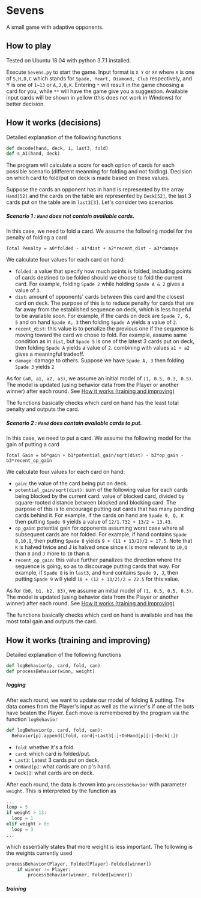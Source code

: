 # Sevens
A small game with adaptive opponents.
## How to play
Tested on Ubuntu 18.04 with python 3.7.1 installed.

Execute `Sevens.py` to start the game. Input format is `X Y` or `XY` where `X` is one of `S,H,D,C` which stands for `Spade, Heart, Diamond, Club` respectively, and Y is one of `1~13` or `A,J,Q,K`. Entering `*` will result in the game choosing a card for you, while `**` will have the game give you a suggestion. Available input cards will be shown in yellow (this does not work in Windows) for better decision.

## How it works (decisions)
Detailed explanation of the following functions 
```python
def decode(hand, deck, i, last3, fold)
def s_AI(hand, deck)
```
The program will calculate a score for each option of cards for each possible scenario (different meanning for folding and not folding). Decision on which card to fold/put on deck is made based on these values.

Suppose the cards an opponent has in hand is represented by the array `Hand[52]` and the cards on the table are represented by `Deck[52]`, the last 3 cards put on the table are in `last3[3]`. Let's consider two scenarios
##### Scenario 1 : `Hand` does not contain available cards.
In this case, we need to fold a card. We assume the following model for the penalty of folding a card
```
Total Penalty = a0*folded - a1*dist + a2*recent_dist - a3*damage
```
We calculate four values for each card on hand:
- `folded`: a value that specify how much points is folded, including points of cards destined to be folded should we choose to fold the current card. For example, folding `Spade 2` while holding `Spade A & 2` gives a value of `3`.
- `dist`: amount of opponents' cards between this card and the closest card on deck. The purpose of this is to reduce penalty for cards that are far away from the established sequence on deck, which is less hopeful to be available soon. For example, if the cards on deck are `Spade 7, 6, 5` and on hand `Spade A, 3` then folding `Spade A` yields a value of `2`.
- `recent_dist`: this value is to penalize the previous one if the sequence is moving toward the card we chose to fold. For example, assume same condition as in `dist`, but `Spade 5` is one of the latest 3 cards put on deck, then folding `Spade A` yields a value of `2`. combining with values `a1 > a2` gives a meaningful tradeoff.
- `damage`: damage to others. Suppose we have `Spade A, 3` then folding `Spade 3` yields `2`

As for `(a0, a1, a2, a3)`, we assume an initial model of `(1, 0.5, 0.3, 0.5)`. The model is updated (using behavior data from the Player or another winner) after each round. See [How it works (training and improving)](#how-it-works-training-and-improving)

The functions basically checks which card on hand has the least total penalty and outputs the card.
##### Scenario 2 : `Hand` does contain available cards to put.
In this case, we need to put a card. We assume the following model for the gain of putting a card
```
Total Gain = b0*gain + b1*potential_gain/sqrt(dist) - b2*op_gain - b3*recent_op_gain
```
We calculate four values for each card on hand:
- `gain`: the value of the card being put on deck.
- `potential_gain/sqrt(dist)`: sum of the following value for each cards being blocked by the current card: value of blocked card, divided by square-rooted distance between blocked and blocking card. The purpose of this is to encourage putting out cards that has many pending cards behind it. For example, if the cards on hand are `Spade 9, Q, K` then putting `Spade 9` yields a value of `12/1.732 + 13/2 = 13.43`.
- `op_gain`: potential gain for opponents assuming worst case where all subsequent cards are not folded. For example, if hand contains `Spade 8,10,Q`, then putting `Spade 8` yields `9 + (11 + 13/2)/2 = 17.5`. Note that `K` is halved twice and J is halved once since `K` is more relevant to `10,Q` than `8` and `J` more to `10` than `8`.
- `recent_op_gain`: this value further panalizes the direction where the sequence is going, so as to discourage putting cards that way. For example, if `Spade 8` is in `last3`, and `hand` contains `Spade 9, J`, then putting `Spade 9` will yield `10 + (12 + 13/2)/2 = 22.5` for this value.    

As for `(b0, b1, b2, b3)`, we assume an initial model of `(1, 0.5, 0.5, 0.3)`. The model is updated (using behavior data from the Player or another winner) after each round. See [How it works (training and improving)](#how-it-works-training-and-improving)

The functions basically checks which card on hand is available and has the most total gain and outputs the card.
## How it works (training and improving)
Detailed explanation of the following functions 
```python
def logBehavior(p, card, fold, can)
def processBehavior(winn, weight)	
```
##### logging
After each round, we want to update our model of folding & putting. The data comes from the Player's input as well as the winner's if one of the bots have beaten the Player. Each move is remembered by the program via the function `logBehavior`
```python
def logBehavior(p, card, fold, can):
  Behavior[p].append([fold, card]+Last3[:]+OnHand[p][:]+Deck[:])
```
- `fold`: whether it's a fold.
- `card`: which card is folded/put.
- `Last3`: Latest 3 cards put on deck.
- `OnHand[p]`: what cards are on p's hand.
- `Deck[]`: what cards are on deck.

After each round, the data is thrown into `processBehavior` with parameter `weight`. This is interpreted by the function as
```python
...
loop = 5
if weight > 13:
  loop = 1
elif weight > 0:
  loop = 3
...
```

which essentially states that more weight is less important. The following is the weights currently used
```python
processBehavior(Player, Folded[Player]-Folded[winner])
	if winner != Player:	
		processBehavior(winner, Folded[winner])
```

##### training
